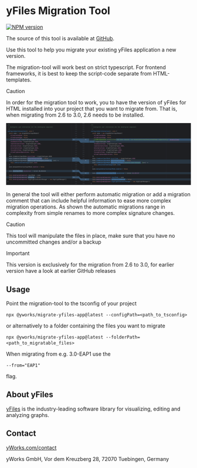 # yFiles Migration Tool
[![NPM version](https://img.shields.io/npm/v/@yworks/migrate-yfiles-app?style=flat)](https://www.npmjs.org/package/@yworks/migrate-yfiles-app)

The source of this tool is available at [GitHub](https://github.com/yWorks/migrate-yfiles-app).

Use this tool to help you migrate your existing yFiles application a new version.

The migration-tool will work best on strict typescript. For frontend frameworks,
it is best to keep the script-code separate from HTML-templates.
> [!CAUTION]
>In order for the migration tool to work, you to have the version of yFiles for HTML installed into your project that you want to migrate from. That is, when migrating from 2.6 to 3.0, 2.6 needs to be installed.


![Automatic migrations](https://raw.githubusercontent.com/yWorks/migrate-yfiles-app/master/assets/automaticMigration.png)

In general the tool will either perform automatic migration or add a migration
comment that can include helpful information to ease more complex migration
operations.
As shown the automatic migrations range in complexity from simple renames to more complex signature changes.

> [!CAUTION]
> This tool will manipulate the files in place, make sure that you have no uncommitted changes and/or a backup

> [!IMPORTANT]  
> This version is exclusively for the migration from 2.6 to 3.0, for earlier version have a look at earlier GitHub releases

## Usage
Point the migration-tool to the tsconfig of your project
```
npx @yworks/migrate-yfiles-app@latest --configPath=<path_to_tsconfig>
```
or alternatively to a folder containing the files you want to migrate
```
npx @yworks/migrate-yfiles-app@latest --folderPath=<path_to_migratable_files>
```
When migrating from e.g. 3.0-EAP1 use the 
````
--from="EAP1"
````
flag.

## About yFiles

[yFiles](https://www.yworks.com/yfiles) is the industry-leading software library for visualizing, editing and analyzing graphs.


## Contact

[yWorks.com/contact](https://www.yworks.com/contact)

yWorks GmbH, Vor dem Kreuzberg 28, 72070 Tuebingen, Germany
